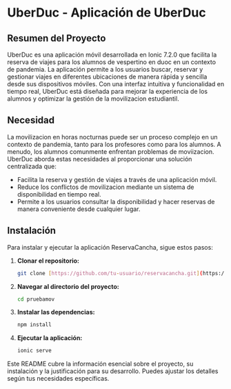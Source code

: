# UberDuc - Aplicación de UberDuc

## Resumen del Proyecto

UberDuc es una aplicación móvil desarrollada en Ionic 7.2.0 que facilita la reserva de viajes para los alumnos de vespertino en duoc en un contexto de pandemia. La aplicación permite a los usuarios buscar, reservar y gestionar viajes en diferentes ubicaciones de manera rápida y sencilla desde sus dispositivos móviles. Con una interfaz intuitiva y funcionalidad en tiempo real, UberDuc está diseñada para mejorar la experiencia de los alumnos y optimizar la gestión de la movilizacion estudiantil.

## Necesidad

La movilizacion en horas nocturnas puede ser un proceso complejo en un contexto de pandemia, tanto para los profesores como para los alumnos. A menudo, los alumnos comunmente enfrentan problemas de moviizacion. UberDuc aborda estas necesidades al proporcionar una solución centralizada que:

- Facilita la reserva y gestión de viajes a través de una aplicación móvil.
- Reduce los conflictos de movilizacion mediante un sistema de disponibilidad en tiempo real.
- Permite a los usuarios consultar la disponibilidad y hacer reservas de manera conveniente desde cualquier lugar.

## Instalación

Para instalar y ejecutar la aplicación ReservaCancha, sigue estos pasos:

1. **Clonar el repositorio:**

   ```bash
   git clone [https://github.com/tu-usuario/reservacancha.git](https://github.com/Elipsisss/PruebaMov.git)

2. **Navegar al directorio del proyecto:**

   ```bash
   cd pruebamov

3. **Instalar las dependencias:**

   ```bash
   npm install

4. **Ejecutar la aplicación:**

   ```bash
   ionic serve


Este README cubre la información esencial sobre el proyecto, su instalación y la justificación para su desarrollo. Puedes ajustar los detalles según tus necesidades específicas.
